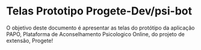# Telas Prototipo Progete-Dev/psi-bot
O objetivo deste documento é apresentar as telas do protótipo da aplicação PAPO, Plataforma de Aconselhamento Psicologico Online, do projeto de extensão, Progete!
